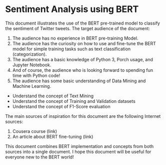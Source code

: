 # Sentiment Analysis using BERT

This document illustrates the use of the BERT pre-trained model to classify the sentiment of Twitter tweets.
The target audience of the document:
1.	The audience has no experience in BERT pre-training Model.
2.	The audience has the curiosity on how to use and fine-tune the BERT model for simple training tasks such as text classification (categorization).
3.	The audience has a basic knowledge of Python 3, Porch usage, and Jupyter Notebook.
4.	And of course, the audience who is looking forward to spending fun time with Python code!
5.	The audience has some basic understanding of Data Mining and Machine Learning.
<ul>
 <li>Understand the concept of Text Mining</li> 
 <li>Understand the concept of Training and Validation datasets</li>  
 <li>Understand the concept of F1-Score evaluation</li> 
</ul>  


The main sources of inspiration for this document are the following Internet sources:
1.	Cousera course (link)
2.	An article about BERT fine-tuning (link)

This document combines BERT implementation and concepts from both sources into a single document. I hope this document will be useful for everyone new to the BERT world!
